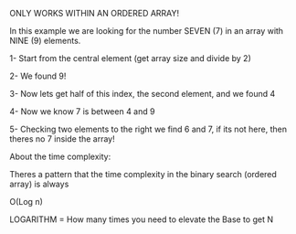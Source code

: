 ONLY WORKS WITHIN AN ORDERED ARRAY!

In this example we are looking for the number SEVEN (7) in an array with NINE (9) elements.

1- Start from the central element (get array size and divide by 2)

2- We found 9!

3- Now lets get half of this index, the second element, and we found 4

4- Now we know 7 is between 4 and 9

5- Checking two elements to the right we find 6 and 7, if its not here, then theres no 7 inside the array!

About the time complexity:

Theres a pattern that the time complexity in the binary search (ordered array) is always

O(Log n)

LOGARITHM = How many times you need to elevate the Base to get N
